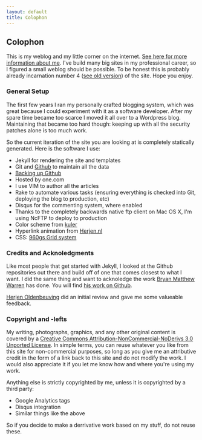 ```yaml
---
layout: default
title: Colophon
---
```


Colophon
--------
This is my weblog and my little corner on the internet. [See here for more
information about me]({{site.baseurl}}/about.html). I've build many big sites
in my professional career, so I figured a small weblog should be possible. To
be honest this is probably already incarnation number 4 ([see old
version]({{site.baseurl}}/perma/2006/03/05/welcome-to-v3-blog/index.html)) of
the site. Hope you enjoy.

### General Setup
The first few years I ran my personally crafted blogging system, which was
great because I could experiment with it as a software developer. After my
spare time became too scarce I moved it all over to a Wordpress blog.
Maintaining that became too hard though: keeping up with all the security
patches alone is too much work.

So the current iteration of the site you are looking at is completely
statically generated. Here is the software I use:

* Jekyll for rendering the site and templates
* Git and [Github](https://github.com/ojilles/jilles.net/) to maintain all the data
* [Backing up Github](http://paltman.com/2008/11/02/backup-script-for-github/)
* Hosted by one.com
* I use VIM to author all the articles
* Rake to automate various tasks (ensuring everything is checked into Git,
  deploying the blog to production, etc)
* Disqus for the commenting system, where enabled
* Thanks to the completely backwards native ftp client on Mac OS X, I'm using
  NcFTP to deploy to production
* Color scheme from [kuler](http://kuler.adobe.com/#themeID/1344020)
* Hyperlink animation from [Herjen.nl](http://www.herjen.nl)
* CSS: [960gs Grid system](http://960.gs/)

### Credits and Acknoledgments
Like most people that get started with Jekyll, I looked at the Github
repositories out there and build off of one that comes closest to what I 
want. I did the same thing and want to acknoledge the work [Bryan Matthew
Warren](http://coffeecomrade.com/) has done. You will find 
[his work on Github](https://github.com/haircut/coffeecomrade.com).

[Herjen Oldenbeuving](http://www.herjen.nl) did an initial review and gave me
some valueable feedback.

### Copyright and -lefts
My writing, photographs, graphics, and any other original content is covered by
a [Creative Commons Attribution-NonCommercial-NoDerivs 3.0 Unported License](http://creativecommons.org/licenses/by-nc-nd/3.0/).
In simple terms, you can reuse whatever you like from this site for
non-commercial purposes, so long as you give me an attributive credit in the
form of a link back to this site and do not modify the work. I would also
appreciate it if you let me know how and where you're using my work.

Anything else is strictly copyrighted by me, unless it is copyrighted by a
third party:

* Google Analytics tags
* Disqus integration
* Similar things like the above

So if you decide to make a derrivative work based on my stuff, do not reuse
these.
